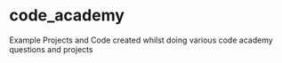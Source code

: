 code_academy
============

Example Projects and Code created whilst doing various code academy questions and projects

